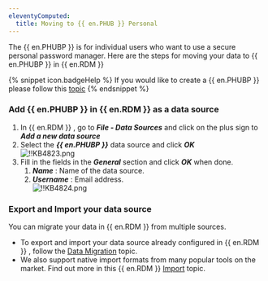 ```yaml
---
eleventyComputed:
  title: Moving to {{ en.PHUB }} Personal
---
```

The {{ en.PHUBP }} is for individual users who want to use a secure personal password manager. Here are the steps for moving your data to {{ en.PHUBP }} in {{ en.RDM }}  

{% snippet icon.badgeHelp %}
If you would like to create a {{ en.PHUBP }} please follow this [topic](/hub/getting-started/create-hub/hub-personal/)
{% endsnippet %}  

### Add {{ en.PHUBP }} in {{ en.RDM }} as a data source
1. In {{ en.RDM }} , go to ***File - Data Sources*** and click on the plus sign to ***Add a new data source***
1. Select the ***{{ en.PHUBP }}*** data source and click ***OK***  
![!!KB4823.png](/img/en/kb/KB4823.png)
1. Fill in the fields in the ***General*** section and click ***OK*** when done.
    1. ***Name*** : Name of the data source.
    1. ***Username*** : Email address.  
![!!KB4824.png](/img/en/kb/KB4824.png)

### Export and Import your data source
You can migrate your data in {{ en.RDM }} from multiple sources.  

* To export and import your data source already configured in {{ en.RDM }} , follow the [Data Migration](/kb/remote-desktop-manager/how-to-articles/data-migration/) topic.  
* We also support native import formats from many popular tools on the market. Find out more in this {{ en.RDM }}   [Import](https://helprdm.devolutions.net/import.html) topic.  
